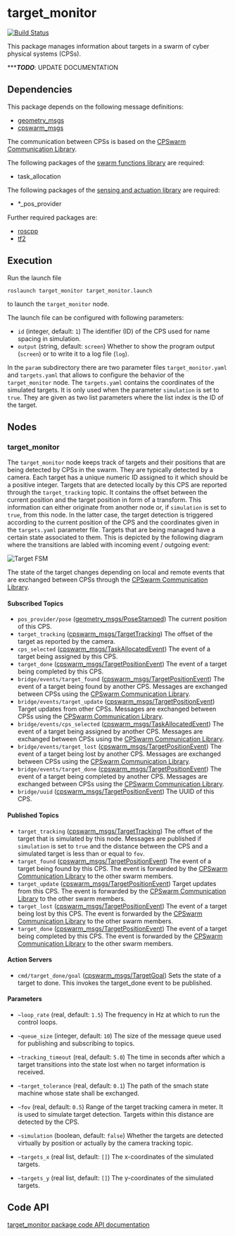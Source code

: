 # target_monitor
[![Build Status](http://build.ros.org/buildStatus/icon?job=Ksrc_uX__target_monitor__ubuntu_xenial__source)](http://build.ros.org/job/Ksrc_uX__target_monitor__ubuntu_xenial__source/)

This package manages information about targets in a swarm of cyber physical systems (CPSs).

******TODO***: UPDATE DOCUMENTATION

## Dependencies
This package depends on the following message definitions:
* [geometry_msgs](https://wiki.ros.org/geometry_msgs)
* [cpswarm_msgs](https://cpswarm.github.io/cpswarm_msgs/html/index-msg.html)

The communication between CPSs is based on the [CPSwarm Communication Library](https://github.com/cpswarm/swarmio).

The following packages of the [swarm functions library](https://github.com/cpswarm/swarm_functions) are required:
* task_allocation

The following packages of the [sensing and actuation library](https://github.com/cpswarm/sensing_actuation) are required:
* *_pos_provider

Further required packages are:
* [roscpp](https://wiki.ros.org/roscpp/)
* [tf2](https://wiki.ros.org/tf2/)

## Execution
Run the launch file
```
roslaunch target_monitor target_monitor.launch
```
to launch the `target_monitor` node.

The launch file can be configured with following parameters:
* `id` (integer, default: `1`)
  The identifier (ID) of the CPS used for name spacing in simulation.
* `output` (string, default: `screen`)
  Whether to show the program output (`screen`) or to write it to a log file (`log`).

In the `param` subdirectory there are two parameter files `target_monitor.yaml` and `targets.yaml` that allows to configure the behavior of the `target_monitor` node. The `targets.yaml` contains the coordinates of the simulated targets. It is only used when the parameter `simulation` is set to `true`. They are given as two list parameters where the list index is the ID of the target.

## Nodes

### target_monitor
The `target_monitor` node keeps track of targets and their positions that are being detected by CPSs in the swarm. They are typically detected by a camera. Each target has a unique numeric ID assigned to it which should be a positive integer. Targets that are detected locally by this CPS are reported through the `target_tracking` topic. It contains the offset between the current position and the target position in form of a transform. This information can either originate from another node or, if `simulation` is set to `true`, from this node. In the latter case, the target detection is triggered according to the current position of the CPS and the coordinates given in the `targets.yaml` parameter file. Targets that are being managed have a certain state associated to them. This is depicted by the following diagram where the transitions are labled with incoming event / outgoing event:

![Target FSM](target_fsm.png)

The state of the target changes depending on local and remote events that are exchanged between CPSs through the [CPSwarm Communication Library](https://github.com/cpswarm/swarmio).

#### Subscribed Topics
* `pos_provider/pose` ([geometry_msgs/PoseStamped](https://docs.ros.org/api/geometry_msgs/html/msg/PoseStamped.html))
  The current position of this CPS.
* `target_tracking` ([cpswarm_msgs/TargetTracking](https://cpswarm.github.io/cpswarm_msgs/html/msg/TargetTracking.html))
  The offset of the target as reported by the camera.
* `cps_selected` ([cpswarm_msgs/TaskAllocatedEvent](https://cpswarm.github.io/cpswarm_msgs/html/msg/TaskAllocatedEvent.html))
  The event of a target being assigned by this CPS.
* `target_done` ([cpswarm_msgs/TargetPositionEvent](https://cpswarm.github.io/cpswarm_msgs/html/msg/TargetPositionEvent.html))
  The event of a target being completed by this CPS.
* `bridge/events/target_found` ([cpswarm_msgs/TargetPositionEvent](https://cpswarm.github.io/cpswarm_msgs/html/msg/TargetPositionEvent.html))
  The event of a target being found by another CPS. Messages are exchanged between CPSs using the [CPSwarm Communication Library](https://github.com/cpswarm/swarmio).
* `bridge/events/target_update` ([cpswarm_msgs/TargetPositionEvent](https://cpswarm.github.io/cpswarm_msgs/html/msg/TargetPositionEvent.html))
  Target updates from other CPSs. Messages are exchanged between CPSs using the [CPSwarm Communication Library](https://github.com/cpswarm/swarmio).
* `bridge/events/cps_selected` ([cpswarm_msgs/TaskAllocatedEvent](https://cpswarm.github.io/cpswarm_msgs/html/msg/TaskAllocatedEvent.html))
  The event of a target being assigned by another CPS. Messages are exchanged between CPSs using the [CPSwarm Communication Library](https://github.com/cpswarm/swarmio).
* `bridge/events/target_lost` ([cpswarm_msgs/TargetPositionEvent](https://cpswarm.github.io/cpswarm_msgs/html/msg/TargetPositionEvent.html))
  The event of a target being lost by another CPS. Messages are exchanged between CPSs using the [CPSwarm Communication Library](https://github.com/cpswarm/swarmio).
* `bridge/events/target_done` ([cpswarm_msgs/TargetPositionEvent](https://cpswarm.github.io/cpswarm_msgs/html/msg/TargetPositionEvent.html))
  The event of a target being completed by another CPS. Messages are exchanged between CPSs using the [CPSwarm Communication Library](https://github.com/cpswarm/swarmio).
* `bridge/uuid` ([cpswarm_msgs/TargetPositionEvent](https://cpswarm.github.io/cpswarm_msgs/html/msg/TargetPositionEvent.html))
  The UUID of this CPS.

#### Published Topics
* `target_tracking` ([cpswarm_msgs/TargetTracking](https://cpswarm.github.io/cpswarm_msgs/html/msg/TargetTracking.html))
  The offset of the target that is simulated by this node. Messages are published if `simulation` is set to `true` and the distance between the CPS and a simulated target is less than or equal to `fov`.
* `target_found` ([cpswarm_msgs/TargetPositionEvent](https://cpswarm.github.io/cpswarm_msgs/html/msg/TargetPositionEvent.html))
  The event of a target being found by this CPS. The event is forwarded by the [CPSwarm Communication Library](https://github.com/cpswarm/swarmio) to the other swarm members.
* `target_update` ([cpswarm_msgs/TargetPositionEvent](https://cpswarm.github.io/cpswarm_msgs/html/msg/TargetPositionEvent.html))
  Target updates from this CPS. The event is forwarded by the [CPSwarm Communication Library](https://github.com/cpswarm/swarmio) to the other swarm members.
* `target_lost` ([cpswarm_msgs/TargetPositionEvent](https://cpswarm.github.io/cpswarm_msgs/html/msg/TargetPositionEvent.html))
  The event of a target being lost by this CPS. The event is forwarded by the [CPSwarm Communication Library](https://github.com/cpswarm/swarmio) to the other swarm members.
* `target_done` ([cpswarm_msgs/TargetPositionEvent](https://cpswarm.github.io/cpswarm_msgs/html/msg/TargetPositionEvent.html))
  The event of a target being completed by this CPS. The event is forwarded by the [CPSwarm Communication Library](https://github.com/cpswarm/swarmio) to the other swarm members.

#### Action Servers
* `cmd/target_done/goal` ([cpswarm_msgs/TargetGoal](https://cpswarm.github.io/cpswarm_msgs/html/action/Target.html))
  Sets the state of a target to done. This invokes the target_done event to be published.

#### Parameters
* `~loop_rate` (real, default: `1.5`)
  The frequency in Hz at which to run the control loops.
* `~queue_size` (integer, default: `10`)
  The size of the message queue used for publishing and subscribing to topics.
* `~tracking_timeout` (real, default: `5.0`)
  The time in seconds after which a target transitions into the state lost when no target information is received.
* `~target_tolerance` (real, default: `0.1`)
  The path of the smach state machine whose state shall be exchanged.
* `~fov` (real, default: `0.5`)
  Range of the target tracking camera in meter. It is used to simulate target detection. Targets within this distance are detected by the CPS.
* `~simulation` (boolean, default: `false`)
  Whether the targets are detected virtually by position or actually by the camera tracking topic.

* `~targets_x` (real list, default: `[]`)
   The x-coordinates of the simulated targets.
* `~targets_y` (real list, default: `[]`)
   The y-coordinates of the simulated targets.

## Code API
[target_monitor package code API documentation](https://cpswarm.github.io/swarm_functions/target_monitor/docs/html/files.html)
